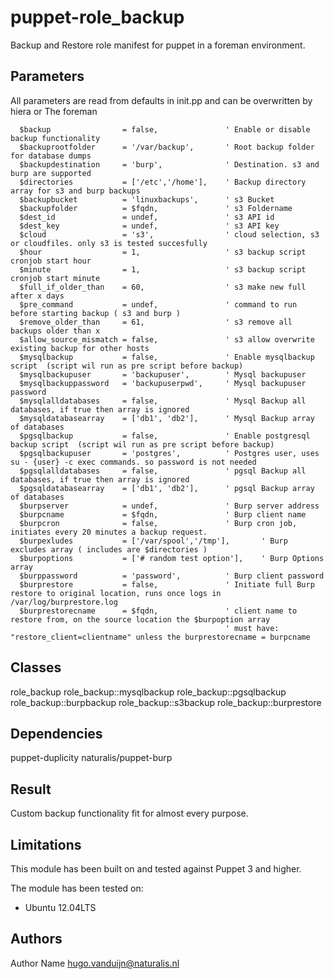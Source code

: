 puppet-role_backup
==================

Backup and Restore role manifest for puppet in a foreman environment.

Parameters
-------------
All parameters are read from defaults in init.pp and can be overwritten by hiera or The foreman


```
  $backup                = false,               ' Enable or disable backup functionality
  $backuprootfolder      = '/var/backup',       ' Root backup folder for database dumps
  $backupdestination     = 'burp',              ' Destination. s3 and burp are supported
  $directories           = ['/etc','/home'],    ' Backup directory array for s3 and burp backups
  $backupbucket          = 'linuxbackups',      ' s3 Bucket
  $backupfolder          = $fqdn,               ' s3 Foldername
  $dest_id               = undef,               ' s3 API id
  $dest_key              = undef,               ' s3 API key
  $cloud                 = 's3',                ' cloud selection, s3 or cloudfiles. only s3 is tested succesfully
  $hour                  = 1,                   ' s3 backup script cronjob start hour
  $minute                = 1,                   ' s3 backup script cronjob start minute
  $full_if_older_than    = 60,                  ' s3 make new full after x days
  $pre_command           = undef,               ' command to run before starting backup ( s3 and burp )
  $remove_older_than     = 61,                  ' s3 remove all backups older than x
  $allow_source_mismatch = false,               ' s3 allow overwrite existing backup for other hosts
  $mysqlbackup           = false,               ' Enable mysqlbackup script  (script wil run as pre script before backup)
  $mysqlbackupuser       = 'backupuser',        ' Mysql backupuser
  $mysqlbackuppassword   = 'backupuserpwd',     ' Mysql backupuser password
  $mysqlalldatabases     = false,               ' Mysql Backup all databases, if true then array is ignored
  $mysqldatabasearray    = ['db1', 'db2'],      ' Mysql Backup array of databases
  $pgsqlbackup           = false,               ' Enable postgresql backup script  (script wil run as pre script before backup)
  $pgsqlbackupuser       = 'postgres',          ' Postgres user, uses su - {user} -c exec commands. so password is not needed
  $pgsqlalldatabases     = false,               ' pgsql Backup all databases, if true then array is ignored
  $pgsqldatabasearray    = ['db1', 'db2'],      ' pgsql Backup array of databases
  $burpserver            = undef,               ' Burp server address
  $burpcname             = $fqdn,               ' Burp client name
  $burpcron              = false,               ' Burp cron job, initiates every 20 minutes a backup request.
  $burpexludes           = ['/var/spool','/tmp'],       ' Burp excludes array ( includes are $directories )
  $burpoptions           = ['# random test option'],    ' Burp Options array
  $burppassword          = 'password',          ' Burp client password
  $burprestore           = false,               ' Initiate full Burp restore to original location, runs once logs in /var/log/burprestore.log
  $burprestorecname      = $fqdn,               ' client name to restore from, on the source location the $burpoption array 
                                                ' must have: "restore_client=clientname" unless the burprestorecname = burpcname
```


Classes
-------------
role_backup
role_backup::mysqlbackup
role_backup::pgsqlbackup
role_backup::burpbackup
role_backup::s3backup
role_backup::burprestore

Dependencies
-------------
puppet-duplicity
naturalis/puppet-burp


Result
-------------
Custom backup functionality fit for almost every purpose.


Limitations
-------------
This module has been built on and tested against Puppet 3 and higher.

The module has been tested on:
- Ubuntu 12.04LTS 


Authors
-------------
Author Name <hugo.vanduijn@naturalis.nl>